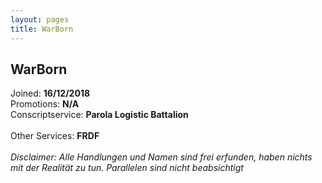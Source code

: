 ```yaml
---
layout: pages
title: WarBorn
---
```


## WarBorn

Joined: <b>16/12/2018</b><br>
Promotions: <b>N/A</b><br> 
Conscriptservice: <b>Parola Logistic Battalion</b><br>      
Other Services: <b>FRDF</b>
<br>
<br>
*Disclaimer: Alle Handlungen und Namen sind frei erfunden, haben nichts mit der Realität zu tun. Parallelen sind nicht beabsichtigt*
<br>